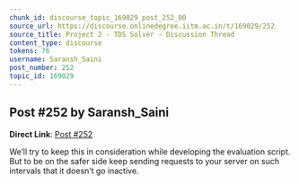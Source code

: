 ```yaml
---
chunk_id: discourse_topic_169029_post_252_00
source_url: https://discourse.onlinedegree.iitm.ac.in/t/169029/252
source_title: Project 2 - TDS Solver - Discussion Thread
content_type: discourse
tokens: 76
username: Saransh_Saini
post_number: 252
topic_id: 169029
---
```


## Post #252 by Saransh_Saini

**Direct Link**: [Post #252](https://discourse.onlinedegree.iitm.ac.in/t/169029/252)

We’ll try to keep this in consideration while developing the evaluation script. But to be on the safer side keep sending requests to your server on such intervals that it doesn’t go inactive.
